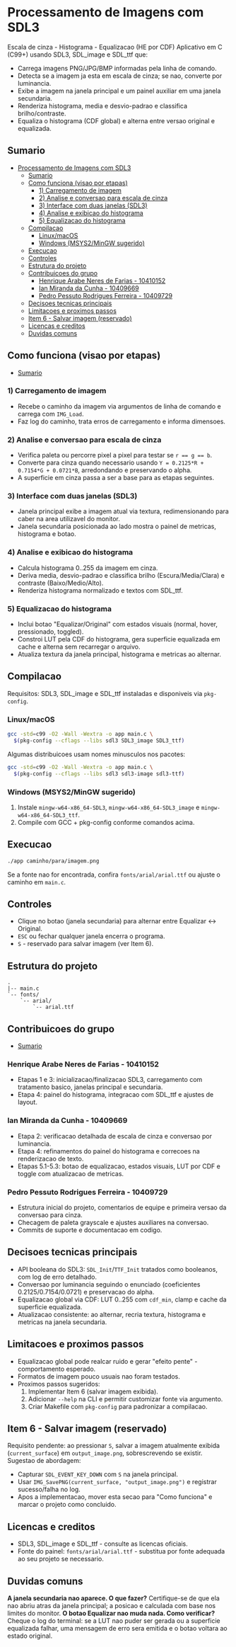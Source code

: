 # Processamento de Imagens com SDL3

Escala de cinza - Histograma - Equalizacao (HE por CDF)
Aplicativo em C (C99+) usando SDL3, SDL_image e SDL_ttf que:

- Carrega imagens PNG/JPG/BMP informadas pela linha de comando.
- Detecta se a imagem ja esta em escala de cinza; se nao, converte por luminancia.
- Exibe a imagem na janela principal e um painel auxiliar em uma janela secundaria.
- Renderiza histograma, media e desvio-padrao e classifica brilho/contraste.
- Equaliza o histograma (CDF global) e alterna entre versao original e equalizada.

## Sumario

- [Processamento de Imagens com SDL3](#processamento-de-imagens-com-sdl3)
  - [Sumario](#sumario)
  - [Como funciona (visao por etapas)](#como-funciona-visao-por-etapas)
    - [1) Carregamento de imagem](#1-carregamento-de-imagem)
    - [2) Analise e conversao para escala de cinza](#2-analise-e-conversao-para-escala-de-cinza)
    - [3) Interface com duas janelas (SDL3)](#3-interface-com-duas-janelas-sdl3)
    - [4) Analise e exibicao do histograma](#4-analise-e-exibicao-do-histograma)
    - [5) Equalizacao do histograma](#5-equalizacao-do-histograma)
  - [Compilacao](#compilacao)
    - [Linux/macOS](#linuxmacos)
    - [Windows (MSYS2/MinGW sugerido)](#windows-msys2mingw-sugerido)
  - [Execucao](#execucao)
  - [Controles](#controles)
  - [Estrutura do projeto](#estrutura-do-projeto)
  - [Contribuicoes do grupo](#contribuicoes-do-grupo)
    - [Henrique Arabe Neres de Farias - 10410152](#henrique-arabe-neres-de-farias---10410152)
    - [Ian Miranda da Cunha - 10409669](#ian-miranda-da-cunha---10409669)
    - [Pedro Pessuto Rodrigues Ferreira - 10409729](#pedro-pessuto-rodrigues-ferreira---10409729)
  - [Decisoes tecnicas principais](#decisoes-tecnicas-principais)
  - [Limitacoes e proximos passos](#limitacoes-e-proximos-passos)
  - [Item 6 - Salvar imagem (reservado)](#item-6---salvar-imagem-reservado)
  - [Licencas e creditos](#licencas-e-creditos)
  - [Duvidas comuns](#duvidas-comuns)

## Como funciona (visao por etapas)
- [Sumario](#sumario)

### 1) Carregamento de imagem

- Recebe o caminho da imagem via argumentos de linha de comando e carrega com `IMG_Load`.
- Faz log do caminho, trata erros de carregamento e informa dimensoes.

### 2) Analise e conversao para escala de cinza

- Verifica paleta ou percorre pixel a pixel para testar se `r == g == b`.
- Converte para cinza quando necessario usando `Y = 0.2125*R + 0.7154*G + 0.0721*B`, arredondando e preservando o alpha.
- A superficie em cinza passa a ser a base para as etapas seguintes.

### 3) Interface com duas janelas (SDL3)

- Janela principal exibe a imagem atual via textura, redimensionando para caber na area utilizavel do monitor.
- Janela secundaria posicionada ao lado mostra o painel de metricas, histograma e botao.

### 4) Analise e exibicao do histograma

- Calcula histograma 0..255 da imagem em cinza.
- Deriva media, desvio-padrao e classifica brilho (Escura/Media/Clara) e contraste (Baixo/Medio/Alto).
- Renderiza histograma normalizado e textos com SDL_ttf.

### 5) Equalizacao do histograma

- Inclui botao "Equalizar/Original" com estados visuais (normal, hover, pressionado, toggled).
- Constroi LUT pela CDF do histograma, gera superficie equalizada em cache e alterna sem recarregar o arquivo.
- Atualiza textura da janela principal, histograma e metricas ao alternar.

## Compilacao

Requisitos: SDL3, SDL_image e SDL_ttf instaladas e disponiveis via `pkg-config`.

### Linux/macOS

```sh
gcc -std=c99 -O2 -Wall -Wextra -o app main.c \
  $(pkg-config --cflags --libs sdl3 SDL3_image SDL3_ttf)
```

Algumas distribuicoes usam nomes minusculos nos pacotes:

```sh
gcc -std=c99 -O2 -Wall -Wextra -o app main.c \
  $(pkg-config --cflags --libs sdl3 sdl3-image sdl3-ttf)
```

### Windows (MSYS2/MinGW sugerido)

1. Instale `mingw-w64-x86_64-SDL3`, `mingw-w64-x86_64-SDL3_image` e `mingw-w64-x86_64-SDL3_ttf`.
2. Compile com GCC + pkg-config conforme comandos acima.

## Execucao

```sh
./app caminho/para/imagem.png
```

Se a fonte nao for encontrada, confira `fonts/arial/arial.ttf` ou ajuste o caminho em `main.c`.

## Controles

- Clique no botao (janela secundaria) para alternar entre Equalizar <-> Original.
- `ESC` ou fechar qualquer janela encerra o programa.
- `S` - reservado para salvar imagem (ver Item 6).

## Estrutura do projeto

```text
.
|-- main.c
`-- fonts/
    `-- arial/
        `-- arial.ttf
```

## Contribuicoes do grupo
- [Sumario](#sumario)
### Henrique Arabe Neres de Farias - 10410152

- Etapas 1 e 3: inicializacao/finalizacao SDL3, carregamento com tratamento basico, janelas principal e secundaria.
- Etapa 4: painel do histograma, integracao com SDL_ttf e ajustes de layout.

### Ian Miranda da Cunha - 10409669

- Etapa 2: verificacao detalhada de escala de cinza e conversao por luminancia.
- Etapa 4: refinamentos do painel do histograma e correcoes na renderizacao de texto.
- Etapas 5.1-5.3: botao de equalizacao, estados visuais, LUT por CDF e toggle com atualizacao de metricas.

### Pedro Pessuto Rodrigues Ferreira - 10409729

- Estrutura inicial do projeto, comentarios de equipe e primeira versao da conversao para cinza.
- Checagem de paleta grayscale e ajustes auxiliares na conversao.
- Commits de suporte e documentacao em codigo.

## Decisoes tecnicas principais

- API booleana do SDL3: `SDL_Init`/`TTF_Init` tratados como booleanos, com log de erro detalhado.
- Conversao por luminancia seguindo o enunciado (coeficientes 0.2125/0.7154/0.0721) e preservacao do alpha.
- Equalizacao global via CDF: LUT 0..255 com `cdf_min`, clamp e cache da superficie equalizada.
- Atualizacao consistente: ao alternar, recria textura, histograma e metricas na janela secundaria.

## Limitacoes e proximos passos

- Equalizacao global pode realcar ruido e gerar "efeito pente" - comportamento esperado.
- Formatos de imagem pouco usuais nao foram testados.
- Proximos passos sugeridos:
  1. Implementar Item 6 (salvar imagem exibida).
  2. Adicionar `--help` na CLI e permitir customizar fonte via argumento.
  3. Criar Makefile com `pkg-config` para padronizar a compilacao.

## Item 6 - Salvar imagem (reservado)

Requisito pendente: ao pressionar `S`, salvar a imagem atualmente exibida (`current_surface`) em `output_image.png`, sobrescrevendo se existir.
Sugestao de abordagem:

- Capturar `SDL_EVENT_KEY_DOWN` com `S` na janela principal.
- Usar `IMG_SavePNG(current_surface, "output_image.png")` e registrar sucesso/falha no log.
- Apos a implementacao, mover esta secao para "Como funciona" e marcar o projeto como concluido.

## Licencas e creditos

- SDL3, SDL_image e SDL_ttf - consulte as licencas oficiais.
- Fonte do painel: `fonts/arial/arial.ttf` - substitua por fonte adequada ao seu projeto se necessario.

## Duvidas comuns

**A janela secundaria nao aparece. O que fazer?**
Certifique-se de que ela nao abriu atras da janela principal; a posicao e calculada com base nos limites do monitor.
**O botao Equalizar nao muda nada. Como verificar?**
Cheque o log do terminal: se a LUT nao puder ser gerada ou a superficie equalizada falhar, uma mensagem de erro sera emitida e o botao voltara ao estado original.
